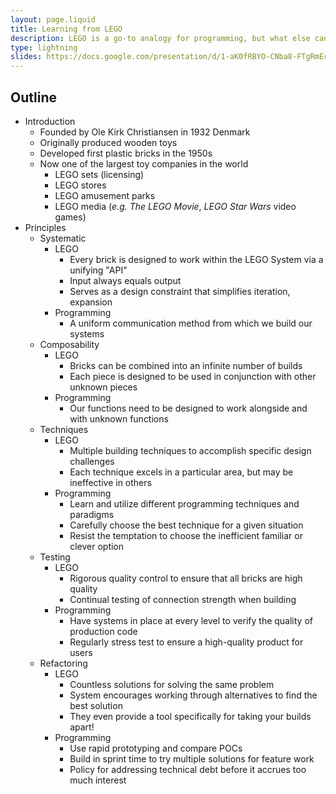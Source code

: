 ```yaml
---
layout: page.liquid
title: Learning from LEGO
description: LEGO is a go-to analogy for programming, but what else can we learn from these little-plastic bricks on building quality software?
type: lightning
slides: https://docs.google.com/presentation/d/1-aK0fRBYO-CNba8-FTgRmEcmEEM_6AbnNPDEFTcYBU0/edit?usp=sharing
---
```


## Outline

- Introduction
  - Founded by Ole Kirk Christiansen in 1932 Denmark
  - Originally produced wooden toys
  - Developed first plastic bricks in the 1950s
  - Now one of the largest toy companies in the world
    - LEGO sets (licensing)
    - LEGO stores
    - LEGO amusement parks
    - LEGO media (_e.g._ _The LEGO Movie_, _LEGO Star Wars_ video games)
- Principles
  - Systematic
    - LEGO
      - Every brick is designed to work within the LEGO System via a unifying "API"
      - Input always equals output
      - Serves as a design constraint that simplifies iteration, expansion
    - Programming
      - A uniform communication method from which we build our systems
  - Composability
    - LEGO
      - Bricks can be combined into an infinite number of builds
      - Each piece is designed to be used in conjunction with other unknown pieces
    - Programming
      - Our functions need to be designed to work alongside and with unknown functions
  - Techniques
    - LEGO
      - Multiple building techniques to accomplish specific design challenges
      - Each technique excels in a particular area, but may be ineffective in others
    - Programming
      - Learn and utilize different programming techniques and paradigms
      - Carefully choose the best technique for a given situation
      - Resist the temptation to choose the inefficient familiar or clever option
  - Testing
    - LEGO
      - Rigorous quality control to ensure that all bricks are high quality
      - Continual testing of connection strength when building
    - Programming
      - Have systems in place at every level to verify the quality of production code
      - Regularly stress test to ensure a high-quality product for users
  - Refactoring
    - LEGO
      - Countless solutions for solving the same problem
      - System encourages working through alternatives to find the best solution
      - They even provide a tool specifically for taking your builds apart!
    - Programming
      - Use rapid prototyping and compare POCs
      - Build in sprint time to try multiple solutions for feature work
      - Policy for addressing technical debt before it accrues too much interest

